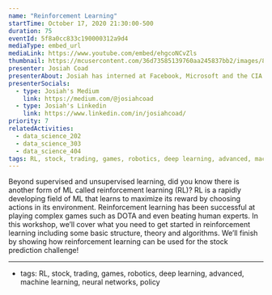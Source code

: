 ```yaml
---
name: "Reinforcement Learning"
startTime: October 17, 2020 21:30:00-500
duration: 75
eventId: 5f8a0cc833c190000312a9d4
mediaType: embed_url
mediaLink: https://www.youtube.com/embed/ehgcoNCvZls
thumbnail: https://mcusercontent.com/36d73585139760aa245837bb2/images/8d0a08a7-826f-4305-ac07-4b7907301372.jpg
presenter: Josiah Coad
presenterAbout: Josiah has interned at Facebook, Microsoft and the CIA. He is current a researching in reinforcement learning at Carnegie Mellon.
presenterSocials:
  - type: Josiah's Medium
    link: https://medium.com/@josiahcoad
  - type: Josiah's Linkedin
    link: https://www.linkedin.com/in/josiahcoad/
priority: 7
relatedActivities:
  - data_science_202
  - data_science_303
  - data_science_404
tags: RL, stock, trading, games, robotics, deep learning, advanced, machine learning, neural networks, policy
---
```


Beyond supervised and unsupervised learning, did you know there is another form of ML called reinforcement learning (RL)? RL is a rapidly developing field of ML that learns to maximize its reward by choosing actions in its environment. Reinforcement learning has been successful at playing complex games such as DOTA and even beating human experts.
In this workshop, we’ll cover what you need to get started in reinforcement learning including some basic structure, theory and algorithms. We’ll finish by showing how reinforcement learning can be used for the stock prediction challenge!

---

- tags: RL, stock, trading, games, robotics, deep learning, advanced, machine learning, neural networks, policy
